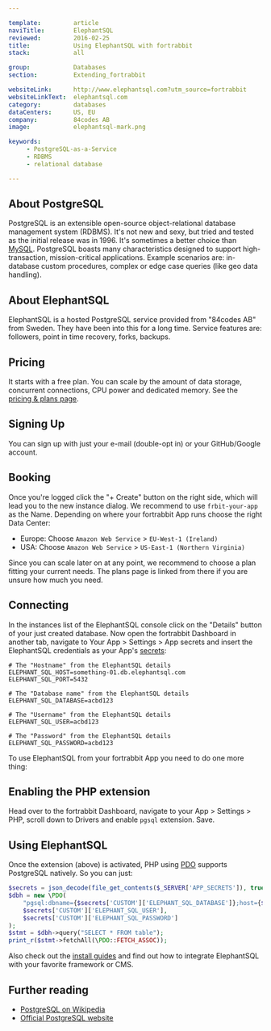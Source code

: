 ```yaml
---

template:         article
naviTitle:        ElephantSQL
reviewed:         2016-02-25
title:            Using ElephantSQL with fortrabbit
stack:            all

group:            Databases
section:          Extending_fortrabbit

websiteLink:      http://www.elephantsql.com?utm_source=fortrabbit
websiteLinkText:  elephantsql.com
category:         databases
dataCenters:      US, EU
company:          84codes AB
image:            elephantsql-mark.png

keywords:
     - PostgreSQL-as-a-Service
     - RDBMS
     - relational database

---
```



## About PostgreSQL

PostgreSQL is an extensible open-source object-relational database management system (RDBMS). It's not new and sexy, but tried and tested as the initial release was in 1996. It's sometimes a better choice than [MySQL](/mysql). PostgreSQL boasts many characteristics designed to support high-transaction, mission-critical applications. Example scenarios are: in-database custom procedures, complex or edge case queries (like geo data handling).


## About ElephantSQL

ElephantSQL is a hosted PostgreSQL service provided from "84codes AB" from Sweden. They have been into this for a long time. Service features are: followers, point in time recovery, forks, backups.


## Pricing

It starts with a free plan. You can scale by the amount of data storage, concurrent connections, CPU power and dedicated memory. See the [pricing & plans page](http://www.elephantsql.com/plans.html?utm_source=fortrabbit).


## Signing Up

You can sign up with just your e-mail (double-opt in) or your GitHub/Google account.


## Booking

Once you're logged click the "+ Create" button on the right side, which will lead you to the new instance dialog. We recommend to use `frbit-your-app` as the Name. Depending on where your fortrabbit App runs choose the right Data Center:

* Europe: Choose `Amazon Web Service` > `EU-West-1 (Ireland)`
* USA: Choose `Amazon Web Service` > `US-East-1 (Northern Virginia)`

Since you can scale later on at any point, we recommend to choose a plan fitting your current needs. The plans page is linked from there if you are unsure how much you need.

## Connecting

In the instances list of the ElephantSQL console click on the "Details" button of your just created database. Now open the fortrabbit Dashboard in another tab, navigate to Your App > Settings > App secrets and insert the ElephantSQL credentials as your App's [secrets](secrets):

```plain
# The "Hostname" from the ElephantSQL details
ELEPHANT_SQL_HOST=something-01.db.elephantsql.com
ELEPHANT_SQL_PORT=5432

# The "Database name" from the ElephantSQL details
ELEPHANT_SQL_DATABASE=acbd123

# The "Username" from the ElephantSQL details
ELEPHANT_SQL_USER=acbd123

# The "Password" from the ElephantSQL details
ELEPHANT_SQL_PASSWORD=acbd123
```

To use ElephantSQL from your fortrabbit App you need to do one more thing:

## Enabling the PHP extension

Head over to the fortrabbit Dashboard, navigate to your App > Settings > PHP, scroll down to Drivers and enable `pgsql` extension. Save.

## Using ElephantSQL

Once the extension (above) is activated, PHP using [PDO](http://php.net/manual/en/ref.pdo-pgsql.php) supports PostgreSQL natively. So you can just:

```php
$secrets = json_decode(file_get_contents($_SERVER['APP_SECRETS']), true);
$dbh = new \PDO(
    "pgsql:dbname={$secrets['CUSTOM']['ELEPHANT_SQL_DATABASE']};host={$secrets['CUSTOM']['ELEPHANT_SQL_HOST']}",
    $secrets['CUSTOM']['ELEPHANT_SQL_USER'],
    $secrets['CUSTOM']['ELEPHANT_SQL_PASSWORD']
);
$stmt = $dbh->query("SELECT * FROM table");
print_r($stmt->fetchAll(\PDO::FETCH_ASSOC));
```

Also check out the [install guides](/#install-guides) and find out how to integrate ElephantSQL with your favorite framework or CMS.

## Further reading

* [PostgreSQL on Wikipedia](https://en.wikipedia.org/wiki/PostgreSQL)
* [Official PostgreSQL website](http://www.postgresql.org/)